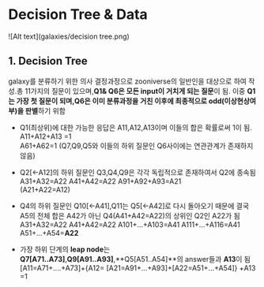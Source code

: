 
# Decision Tree & Data 

![Alt text](galaxies/decision tree.png)

## 1. Decision Tree
galaxy를 분류하기 위한 의사 결정과정으로 zooniverse의 일반인을 대상으로 하여 작성.총 11가지의 질문이 있으며,**Q1& Q6은 모든 input이 거치게 되는 질문**이 됨. 이중 **Q1는 가장 첫 질문이 되며,Q6은 이미 분류과정을 거친 이후에 최종적으로 odd(이상현상여부)을 판별**하기 위함

- Q1(최상위)에 대한 가능한 응답은 A11,A12,A13이며 이들의 합은 확률로써 1이 됨. 
A11+A12+A13 =1  
A61+A62=1 (Q7,Q9,Q5와 이들의 하위 질문인 Q6사이에는 연관관계가 존재하지 않음)

- Q2[<-A12]의 하위 질문인 Q3,Q4,Q9은 각각 독립적으로 존재하여서 Q2에 종속됨
A31+A32=A22 
A41+A42=A22
A91+A92+A93=A21  
(A21+A22=A12)

- Q4의 하위 질문인 Q10[<-A41],Q11는 Q5[<-A42]로 다시 돌아오기 때문에 결국 A5의 전체 합은 A42가 아닌 Q4(A41+A42=A22)의 상위인 Q2인 A22가 됨
A31+A32=A22
A41+A42=A22
A101+...+A103=A41
A111+...+A116=A41
A51+...+A54=**A22**

- 가장 하위 단계의 **leap node**는 **Q7[A71..A73]**,**Q9[A91..A93]**,**Q5[A51..A54]**의 answer들과 **A13**이 됨
[A11=A71+....+A73]+{A12= [A21=A91+...+A93]+[A22=A51+...+A54]} +A13 =1


